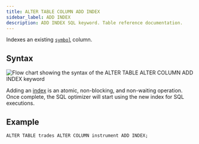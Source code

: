 ```yaml
---
title: ALTER TABLE COLUMN ADD INDEX
sidebar_label: ADD INDEX
description: ADD INDEX SQL keyword. Table reference documentation.
---
```


Indexes an existing [`symbol`](/docs/concept/symbol/) column.

## Syntax

![Flow chart showing the syntax of the ALTER TABLE ALTER COLUMN ADD INDEX keyword](/images/docs/diagrams/alterTableAddIndex.svg)


Adding an [index](/docs/concept/indexes/) is an atomic, non-blocking, and
non-waiting operation. Once complete, the SQL optimizer will start using the new
index for SQL executions.

## Example

```questdb-sql title="Adding an index"
ALTER TABLE trades ALTER COLUMN instrument ADD INDEX;
```
